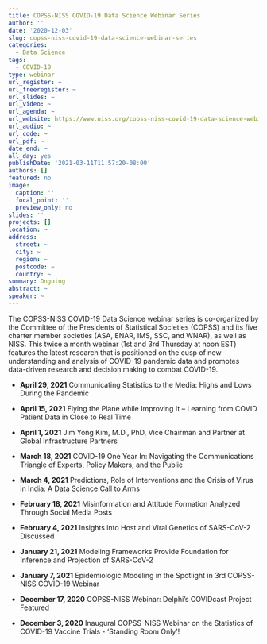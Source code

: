```yaml
---
title: COPSS-NISS COVID-19 Data Science Webinar Series
author: ''
date: '2020-12-03'
slug: copss-niss-covid-19-data-science-webinar-series
categories:
  - Data Science
tags:
  - COVID-19
type: webinar
url_register: ~
url_freeregister: ~
url_slides: ~
url_video: ~
url_agenda: ~
url_website: https://www.niss.org/copss-niss-covid-19-data-science-webinar-series
url_audio: ~
url_code: ~
url_pdf: ~
date_end: ~
all_day: yes
publishDate: '2021-03-11T11:57:20-08:00'
authors: []
featured: no
image:
  caption: ''
  focal_point: ''
  preview_only: no
slides: ''
projects: []
location: ~
address:
  street: ~
  city: ~
  region: ~
  postcode: ~
  country: ~
summary: Ongoing
abstract: ~
speaker: ~
---
```

<!--more-->
The COPSS-NISS COVID-19 Data Science webinar series is co-organized by the Committee of the Presidents of Statistical Societies (COPSS) and its five charter member societies (ASA, ENAR, IMS, SSC, and WNAR), as well as NISS.  This twice a month webinar (1st and 3rd Thursday at noon EST) features the latest research that is positioned on the cusp of new understanding and analysis of COVID-19 pandemic data and promotes data-driven research and decision making to combat COVID-19.  

- **April 29, 2021** Communicating Statistics to the Media: Highs and Lows During the Pandemic  

- **April 15, 2021** Flying the Plane while Improving It – Learning from COVID Patient Data in Close to Real Time  

- **April 1, 2021** Jim Yong Kim, M.D., PhD, Vice Chairman and Partner at Global Infrastructure Partners  

- **March 18, 2021** COVID-19 One Year In: Navigating the Communications Triangle of Experts, Policy Makers, and the Public  

- **March 4, 2021** Predictions, Role of Interventions and the Crisis of Virus in India: A Data Science Call to Arms  

- **February 18, 2021** Misinformation and Attitude Formation Analyzed Through Social Media Posts

- **February 4, 2021** Insights into Host and Viral Genetics of SARS-CoV-2 Discussed

- **January 21, 2021** Modeling Frameworks Provide Foundation for Inference and Projection of SARS-CoV-2  

- **January 7, 2021** Epidemiologic Modeling in the Spotlight in 3rd COPSS-NISS COVID-19 Webinar  

- **December 17, 2020** COPSS-NISS Webinar: Delphi’s COVIDcast Project Featured  
- **December 3, 2020** Inaugural COPSS-NISS Webinar on the Statistics of COVID-19 Vaccine Trials - ‘Standing Room Only’!  
